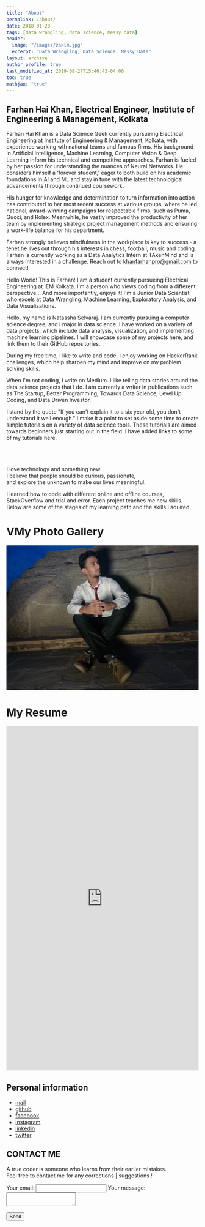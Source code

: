```yaml
---
title: "About"
permalink: /about/
date: 2018-01-28
tags: [data wrangling, data science, messy data]
header:
  image: "/images/zakim.jpg"
  excerpt: "Data Wrangling, Data Science, Messy Data"
layout: archive
author_profile: true
last_modified_at: 2019-08-27T15:46:43-04:00
toc: true
mathjax: "true"
---
```


## Farhan Hai Khan, Electrical Engineer, Institute of Engineering & Management, Kolkata

Farhan Hai Khan is a Data Science Geek currently pursueing Electrical Engineering at Institute of Engineering & Management, Kolkata, with experience working wth national teams and famous firms. His background in Artificial Intelligence, Machine Learning, Computer Vision & Deep Learning inform his technical and competitive approaches. Farhan is fueled by her passion for understanding the nuances of Neural Networks. He considers himself a ‘forever student,’ eager to both build on his academic foundations in AI and ML and stay in tune with the latest technological advancements through continued coursework.

His hunger for knowledge and determination to turn information into action has contributed to her most recent success at various groups, where he led national, award-winning campaigns for respectable firms, such as Puma, Gucci, and Rolex. Meanwhile, he vastly improved the productivity of her team by implementing strategic project management methods and ensuring a work-life balance for his department.

Farhan strongly believes mindfulness in the workplace is key to success - a tenet he lives out through his interests in chess, football, music and coding. Farhan is currently working as a Data Analytics Intern at TAkenMind and is always interested in a challenge. Reach out to khanfarhanpro@gmail.com to connect!


Hello World!
This is Farhan! I am a student currently pursueing Electrical Engineering at IEM Kolkata.
I'm a person who views coding from a different perspective... And more importantly, enjoys it!
I'm a Junior Data Scientist who excels at Data Wrangling, Machine Learning, Exploratory Analysis, and Data Visualizations.


Hello, my name is Natassha Selvaraj. I am currently pursuing a computer science degree, and I major in data science. I have worked on a variety of data projects, which include data analysis, visualization, and implementing machine learning pipelines. I will showcase some of my projects here, and link them to their GitHub repositories.

During my free time, I like to write and code. I enjoy working on HackerRank challenges, which help sharpen my mind and improve on my problem solving skills.

When I'm not coding, I write on Medium. I like telling data stories around the data science projects that I do. I am currently a writer in publications such as The Startup, Better Programming, Towards Data Science, Level Up Coding, and Data Driven Investor.

I stand by the quote "If you can't explain it to a six year old, you don't understand it well enough." I make it a point to set aside some time to create simple tutorials on a variety of data science tools. These tutorials are aimed towards beginners just starting out in the field. I have added links to some of my tutorials here.

<br><br><br>
I love technology and something new <br>
I believe that people should be curious, passionate, <br>
and explore the unknown to make our lives meaningful.

I learned how to code with different online and offline courses, StackOverflow and trial and error. Each project teaches me new skills. Below are some of the stages of my learning path and the skills I aquired.

VMy Photo Gallery
===
![](/images/ecopark.jpg)

My Resume
===

<iframe src="https://docs.google.com/viewer?srcid=1pyk2LnJPUIFV9i1piAaFFQahEja9-q9Z&pid=explorer&efh=false&a=v&chrome=false&embedded=true" style="width:100%; height:900px;" frameborder="0" allowfullscreen></iframe>

## Personal information

* [mail](mailto:martin33156@gmail.com)
* [github](https://github.com/genius92606)
* [facebook](https://www.facebook.com/profile.php?id=100000413662587&ref=bookmarks)
* [instagram](https://www.instagram.com/dream_fall92606/)
* [linkedin](https://www.linkedin.com/in/martin-lee-b02b08135/)
* [twitter](https://twitter.com/genius92606)

## CONTACT ME
A true coder is someone who learns from their earlier mistakes. 
<br>Feel free to contact me for any corrections | suggestions !
<!-- modify this form HTML and place wherever you want your form -->

<form
  action="https://formspree.io/xbjznznp"
  method="POST"
>
  <label>
    Your email:
    <input type="text" name="_replyto">
  </label>
  <label>
    Your message:
    <textarea name="message"></textarea>
  </label>

  <!-- your other form fields go here -->

  <button type="submit" style="margin:0 auto;">Send</button>
</form>
